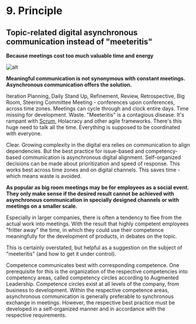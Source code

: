 # 9. Principle

## Topic-related digital asynchronous communication instead of "meeteritis"

**Because meetings cost too much valuable time and energy**

![alt](../images/9-principle-1800x1350-1-1024x768.webp)

**Meaningful communication is not synonymous with constant meetings. Asynchronous communication offers the solution.**

Iteration Planning, Daily Stand Up, Refinement, Review, Retrospective, Big Room, Steering Committee Meeting - conferences upon conferences, across time zones. Meetings can cycle through and clock entire days. Time missing for development. Waste. "Meeteritis" is a contagious disease. It's rampant with [Scrum](https://rosho.world/en/safe/what-is-scrum/), Holacracy and other agile frameworks. There's this huge need to talk all the time. Everything is supposed to be coordinated with everyone.

Clear. Growing complexity in the digital era relies on communication to align dependencies. But the best practice for issue-based and competency-based communication is asynchronous digital alignment.
Self-organized decisions can be made about prioritization and speed of response. This works best across time zones and on digital channels. This saves time - which means waste is avoided.

**As popular as big room meetings may be for employees as a social event. They only make sense if the desired result cannot be achieved with asynchronous communication in specially designed channels or with meetings on a smaller scale.**

Especially in larger companies, there is often a tendency to flee from the actual work into meetings. With the result that highly competent employees "fritter away" the time, in which they could use their competence meaningfully for the development of products, in debates on the topic.

This is certainly overstated, but helpful as a suggestion on the subject of "meeteritis" (and how to get it under control).

Competence communicates best with corresponding competence. One prerequisite for this is the organization of the respective competencies into competency areas, called competency circles according to Augmented Leadership. Competence circles exist at all levels of the company, from business to development. Within the respective competence areas, asynchronous communication is generally preferable to synchronous exchange in meetings. However, the respective best practice must be developed in a self-organized manner and in accordance with the respective requirements.
